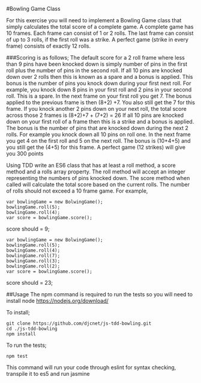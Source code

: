 #Bowling Game Class

For this exercise you will need to implement a Bowling Game class that simply calculates the total score of a complete game. A complete game has 10 frames. Each frame can consist of 1 or 2 rolls. The last frame can consist of up to 3 rolls, if the first roll was a strike. A perfect game (strike in every frame) consists of exactly 12 rolls.

###Scoring is as follows;
The default score for a 2 roll frame where less than 9 pins have been knocked down is simply number of pins in the first roll plus the number of pins in the second roll.
If all 10 pins are knocked down over 2 rolls then this is known as a spare and a bonus is applied. This bonus is the number of pins you knock down during your first next roll. For example, you knock down 8 pins in your first roll and 2 pins in your second roll. This is a spare. In the next frame on your first roll you get 7. The bonus applied to the previous frame is then (8+2) +7. You also still get the 7 for this frame. If you knock another 2 pins down on your next roll, the total score across those 2 frames is (8+2)+7 + (7+2) = 26
If all 10 pins are knocked down on your first roll of a frame then this is a strike and a bonus is applied. The bonus is the number of pins that are knocked down during the next 2 rolls. For example you knock down all 10 pins on roll one. In the next frame you get 4 on the first roll and 5 on the next roll. The bonus is (10+4+5) and you still get the (4+5) for this frame.
A perfect game (12 strikes) will give you 300 points

Using TDD write an ES6 class that has at least a roll method, a score method and a rolls array property. The roll method will accept an integer representing the numbers of pins knocked down. The score method when called will calculate the total score based on the current rolls. The number of rolls should not exceed a 10 frame game. For example,

```
var bowlingGame = new BolwingGame();
bowlingGame.roll(5);
bowlingGame.roll(4);
var score = bowlingGame.score();
```
score should = 9;
```
var bowlingGame = new BolwingGame();
bowlingGame.roll(5);
bowlingGame.roll(4);
bowlingGame.roll(7);
bowlingGame.roll(3);
bowlingGame.roll(2);
var score = bowlingGame.score();
```
score should = 23;

##Usage
The npm command is required to run the tests so you will need to install node <https://nodejs.org/download/>

To install;
```
git clone https://github.com/djcnet/js-tdd-bowling.git
cd ./js-tdd-bowling
npm install
```

To run the tests;
```
npm test
```
This command will run your code through eslint for syntax checking, transpile it to es5 and run jasmine